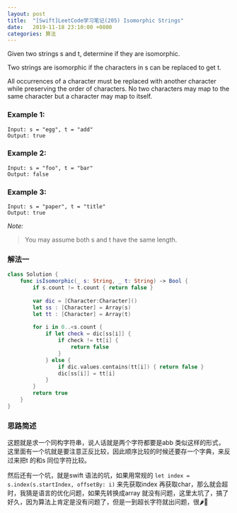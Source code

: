 ```yaml
---
layout: post
title:  "[Swift]LeetCode学习笔记(205) Isomorphic Strings"
date:   2019-11-18 23:10:00 +0800
categories: 算法
---
```


Given two strings s and t, determine if they are isomorphic.

Two strings are isomorphic if the characters in s can be replaced to get t.

All occurrences of a character must be replaced with another character while preserving the order of characters. No two characters may map to the same character but a character may map to itself.

### Example 1:

```
Input: s = "egg", t = "add"
Output: true
```

### Example 2:

```
Input: s = "foo", t = "bar"
Output: false
```

### Example 3:

```
Input: s = "paper", t = "title"
Output: true
```

*Note:*

> You may assume both s and t have the same length.

### 解法一

```swift
class Solution {
    func isIsomorphic(_ s: String, _ t: String) -> Bool {
        if s.count != t.count { return false }
        
        var dic = [Character:Character]()
        let ss : [Character] = Array(s)
        let tt : [Character] = Array(t)
        
        for i in 0..<s.count {
            if let check = dic[ss[i]] {
                if check != tt[i] {
                    return false
                }
            } else {
                if dic.values.contains(tt[i]) { return false }
                dic[ss[i]] = tt[i]
            }
        }
        return true
    }
}
```

### 思路简述

这题就是求一个同构字符串，说人话就是两个字符都要是abb 类似这样的形式，这里面有一个坑就是要注意正反比较，因此顺序比较的时候还要存一个字典，来反过来把t 的和s 同位字符比较。

然后还有一个坑，就是swift 语法的坑，如果用常规的 `let index = s.index(s.startIndex, offsetBy: i)` 来先获取index 再获取char，那么就会超时，我猜是语言的优化问题，如果先转换成array 就没有问题，这里太坑了，搞了好久，因为算法上肯定是没有问题了，但是一到超长字符就出问题，很🌶️🐔

